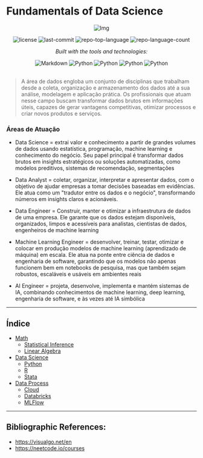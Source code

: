 # Fundamentals of Data Science

<div align="center">

![Img](https://github.com/user-attachments/assets/af62f067-04ac-4a16-861e-7a00bb690283)
<!-- BADGES -->
<img src="https://img.shields.io/github/license/HenrySchall/Fundamentals?style=flat&logo=opensourceinitiative&logoColor=white&color=0080ff" alt="license">
<img src="https://img.shields.io/github/last-commit/HenrySchall/Fundamentals?style=flat&logo=git&logoColor=white&color=0080ff" alt="last-commit">
<img src="https://img.shields.io/github/languages/top/HenrySchall/Fundamentals?style=flat&color=0080ff" alt="repo-top-language">
<img src="https://img.shields.io/github/languages/count/HenrySchall/Fundamentals?style=flat&color=0080ff" alt="repo-language-count">

<em>Built with the tools and technologies:</em>

<img src="https://img.shields.io/badge/Markdown-000000.svg?style=flat&logo=Markdown&logoColor=white" alt="Markdown">
<img src="https://img.shields.io/badge/Python-3776AB.svg?style=flat&logo=Python&logoColor=white" alt="Python">
<img src="https://img.shields.io/badge/R-276DC3?style?style=flat&logo=r&logoColor=white" alt="Python">
<img src="https://img.shields.io/badge/Stata-30B5C8?style=flat&logoColor=white" alt="Python">
<img src="https://img.shields.io/badge/Jupyter%20Notebook-F37626?style?style=flat&logo=jupyter&logoColor=white" alt="Python">

</div>
<br>

> A área de dados engloba um conjunto de disciplinas que trabalham desde a coleta, organização e armazenamento dos dados até a sua análise, modelagem e aplicação prática. Os profissionais que atuam nesse campo buscam transformar dados brutos em informações úteis, capazes de gerar vantagens competitivas, otimizar processos e criar novos produtos e serviços.

### Áreas de Atuação 

* Data Science = extrai valor e conhecimento a partir de grandes volumes de dados usando estatística, programação, machine learning e conhecimento do negócio. Seu papel principal é transformar dados brutos em insights estratégicos ou soluções automatizadas, como modelos preditivos, sistemas de recomendação, segmentações
    
* Data Analyst =  coletar, organizar, interpretar e apresentar dados, com o objetivo de ajudar empresas a tomar decisões baseadas em evidências. Ele atua como um "tradutor entre os dados e o negócio", transformando números em insights claros e acionáveis.

* Data Engineer = Construir, manter e otimizar a infraestrutura de dados de uma empresa. Ele garante que os dados estejam disponíveis, organizados, limpos e acessíveis para analistas, cientistas de dados, engenheiros de machine learning

* Machine Learning Engineer = desenvolver, treinar, testar, otimizar e colocar em produção modelos de machine learning (aprendizado de máquina) em escala. Ele atua na ponte entre ciência de dados e engenharia de software, garantindo que os modelos não apenas funcionem bem em notebooks de pesquisa, mas que também sejam robustos, escaláveis e usáveis em ambientes reais

* AI Engineer = projeta, desenvolve, implementa e mantém sistemas de IA, combinando conhecimentos de machine learning, deep learning, engenharia de software, e às vezes até IA simbólica
  
---
## Índice

- [Math](https://github.com/HenrySchall/Fundamentals/tree/main/Math)
    - [Statistical Inference](https://github.com/HenrySchall/Fundamentals/tree/main/Math/Statistical%20Inference)
    - [Linear Algebra](https://github.com/HenrySchall/Fundamentals/tree/main/Math/Linear%20Algebra)
- [Data Science](https://github.com/HenrySchall/Fundamentals/tree/main/Data%20Science)
    - [Python](https://github.com/HenrySchall/Fundamentals/tree/main/Data%20Science/Python)
    - [R](https://github.com/HenrySchall/Fundamentals/tree/main/Data%20Science/R)
    - [Stata](https://github.com/HenrySchall/Fundamentals/tree/main/Data%20Science/Stata)
- [Data Process](https://github.com/HenrySchall/Fundamentals/tree/main/Data%20Process)
    - [Cloud](https://github.com/HenrySchall/Fundamentals/tree/main/Data%20Process/Cloud)
    - [Databricks](https://github.com/HenrySchall/Fundamentals/tree/main/Data%20Process/Databricks)
    - [MLFlow](https://github.com/HenrySchall/Fundamentals/tree/main/Data%20Process/MLflow)

---

## Bibliographic References:
- https://visualgo.net/en
- https://neetcode.io/courses
